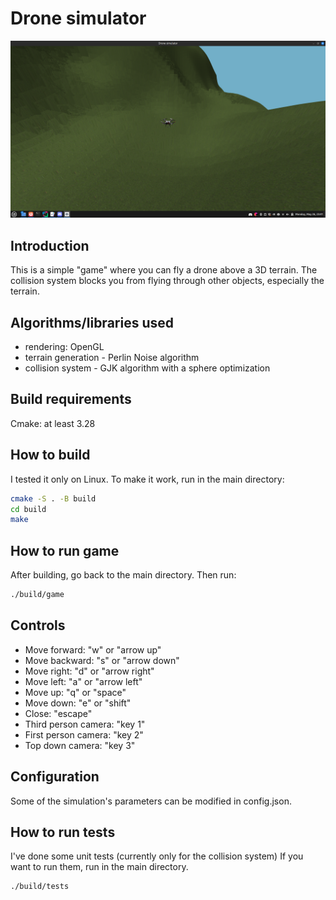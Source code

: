 # Drone simulator

![Drone simulator](simulator.png)

## Introduction
This is a simple "game" where you can fly a drone above a 3D terrain.
The collision system blocks you from flying through other objects, especially the terrain.

## Algorithms/libraries used
- rendering: OpenGL
- terrain generation - Perlin Noise algorithm
- collision system - GJK algorithm with a sphere optimization

## Build requirements
Cmake: at least 3.28

## How to build
I tested it only on Linux. To make it work, run in the main directory:

```bash
cmake -S . -B build
cd build
make
```

## How to run game
After building, go back to the main directory. Then run:

```bash
./build/game
```

## Controls
- Move forward: "w" or "arrow up"
- Move backward: "s" or "arrow down"
- Move right: "d" or "arrow right"
- Move left: "a" or "arrow left"
- Move up: "q" or "space"
- Move down: "e" or "shift"
- Close: "escape"
- Third person camera: "key 1"
- First person camera: "key 2"
- Top down camera: "key 3"

## Configuration
Some of the simulation's parameters can be modified in config.json.

## How to run tests
I've done some unit tests (currently only for the collision system)
If you want to run them, run in the main directory.
```bash
./build/tests
```
